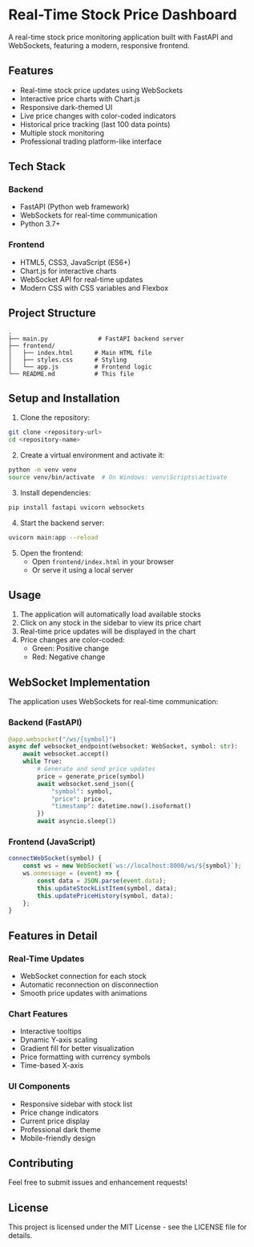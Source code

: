 # Real-Time Stock Price Dashboard

A real-time stock price monitoring application built with FastAPI and WebSockets, featuring a modern, responsive frontend.

## Features

- Real-time stock price updates using WebSockets
- Interactive price charts with Chart.js
- Responsive dark-themed UI
- Live price changes with color-coded indicators
- Historical price tracking (last 100 data points)
- Multiple stock monitoring
- Professional trading platform-like interface

## Tech Stack

### Backend
- FastAPI (Python web framework)
- WebSockets for real-time communication
- Python 3.7+

### Frontend
- HTML5, CSS3, JavaScript (ES6+)
- Chart.js for interactive charts
- WebSocket API for real-time updates
- Modern CSS with CSS variables and Flexbox

## Project Structure

```
.
├── main.py              # FastAPI backend server
├── frontend/
│   ├── index.html      # Main HTML file
│   ├── styles.css      # Styling
│   └── app.js          # Frontend logic
└── README.md           # This file
```

## Setup and Installation

1. Clone the repository:
```bash
git clone <repository-url>
cd <repository-name>
```

2. Create a virtual environment and activate it:
```bash
python -m venv venv
source venv/bin/activate  # On Windows: venv\Scripts\activate
```

3. Install dependencies:
```bash
pip install fastapi uvicorn websockets
```

4. Start the backend server:
```bash
uvicorn main:app --reload
```

5. Open the frontend:
   - Open `frontend/index.html` in your browser
   - Or serve it using a local server

## Usage

1. The application will automatically load available stocks
2. Click on any stock in the sidebar to view its price chart
3. Real-time price updates will be displayed in the chart
4. Price changes are color-coded:
   - Green: Positive change
   - Red: Negative change

## WebSocket Implementation

The application uses WebSockets for real-time communication:

### Backend (FastAPI)
```python
@app.websocket("/ws/{symbol}")
async def websocket_endpoint(websocket: WebSocket, symbol: str):
    await websocket.accept()
    while True:
        # Generate and send price updates
        price = generate_price(symbol)
        await websocket.send_json({
            "symbol": symbol,
            "price": price,
            "timestamp": datetime.now().isoformat()
        })
        await asyncio.sleep(1)
```

### Frontend (JavaScript)
```javascript
connectWebSocket(symbol) {
    const ws = new WebSocket(`ws://localhost:8000/ws/${symbol}`);
    ws.onmessage = (event) => {
        const data = JSON.parse(event.data);
        this.updateStockListItem(symbol, data);
        this.updatePriceHistory(symbol, data);
    };
}
```

## Features in Detail

### Real-Time Updates
- WebSocket connection for each stock
- Automatic reconnection on disconnection
- Smooth price updates with animations

### Chart Features
- Interactive tooltips
- Dynamic Y-axis scaling
- Gradient fill for better visualization
- Price formatting with currency symbols
- Time-based X-axis

### UI Components
- Responsive sidebar with stock list
- Price change indicators
- Current price display
- Professional dark theme
- Mobile-friendly design

## Contributing

Feel free to submit issues and enhancement requests!

## License

This project is licensed under the MIT License - see the LICENSE file for details.
